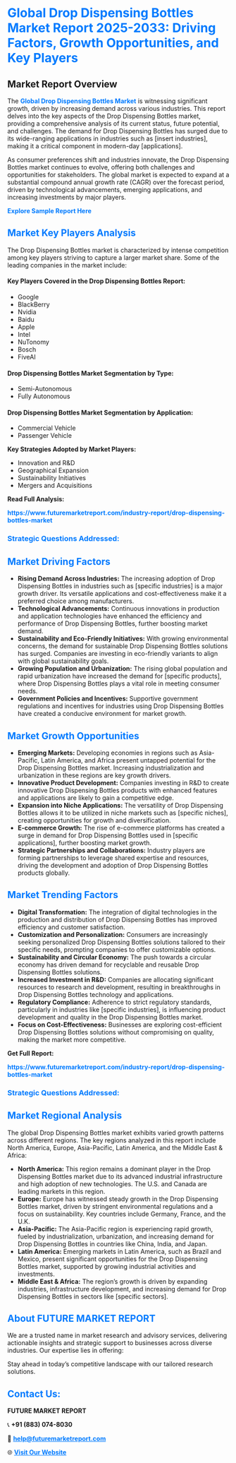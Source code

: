 <h1 style="color: #007BFF;">Global Drop Dispensing Bottles Market Report 2025-2033: Driving Factors, Growth Opportunities, and Key Players</h1>

<section id="overview">
<h2>Market Report Overview</h2>
<p>The <a href="https://www.futuremarketreport.com/industry-report/drop-dispensing-bottles-market" style="color: #007BFF; text-decoration: none;"><strong>Global Drop Dispensing Bottles Market</strong></a> is witnessing significant growth, driven by increasing demand across various industries. This report delves into the key aspects of the Drop Dispensing Bottles market, providing a comprehensive analysis of its current status, future potential, and challenges. The demand for Drop Dispensing Bottles has surged due to its wide-ranging applications in industries such as [insert industries], making it a critical component in modern-day [applications].</p>
<p>As consumer preferences shift and industries innovate, the Drop Dispensing Bottles market continues to evolve, offering both challenges and opportunities for stakeholders. The global market is expected to expand at a substantial compound annual growth rate (CAGR) over the forecast period, driven by technological advancements, emerging applications, and increasing investments by major players.</p>
</section>

<section id="overview">
<p><a href="https://www.futuremarketreport.com/request-sample/reportId=34475" style="color: #007BFF; text-decoration: none;"><strong>Explore Sample Report Here</strong></a></p>
</section>

<section id="key-players">
<h2 style="color: #007BFF;">Market Key Players Analysis</h2>
<p>The Drop Dispensing Bottles market is characterized by intense competition among key players striving to capture a larger market share. Some of the leading companies in the market include:</p>
<h4>Key Players Covered in the Drop Dispensing Bottles Report:</h4>
<ul><li>Google</li><li>BlackBerry</li><li>Nvidia</li><li>Baidu</li><li>Apple</li><li>Intel</li><li>NuTonomy</li><li>Bosch</li><li>FiveAI</li></ul>
<h4>Drop Dispensing Bottles Market Segmentation by Type:</h4>
<ul><li>Semi-Autonomous</li><li>Fully Autonomous</li></ul>

<h4>Drop Dispensing Bottles Market Segmentation by Application:</h4>
<ul><li>Commercial Vehicle</li><li>Passenger Vehicle</li></ul>
<p><strong>Key Strategies Adopted by Market Players:</strong></p>
<ul>
<li>Innovation and R&D</li>
<li>Geographical Expansion</li>
<li>Sustainability Initiatives</li>
<li>Mergers and Acquisitions</li>
</ul>
</section>

<section>
<p><strong>Read Full Analysis: </strong></p><a href="https://www.futuremarketreport.com/industry-report/drop-dispensing-bottles-market" style="color: #007BFF; text-decoration: none;"><strong>https://www.futuremarketreport.com/industry-report/drop-dispensing-bottles-market</strong></a>
<h3 style="color: #007BFF;">Strategic Questions Addressed:</h3>
</section>

<section id="driving-factors">
<h2 style="color: #007BFF;">Market Driving Factors</h2>
<ul>
<li><strong>Rising Demand Across Industries:</strong> The increasing adoption of Drop Dispensing Bottles in industries such as [specific industries] is a major growth driver. Its versatile applications and cost-effectiveness make it a preferred choice among manufacturers.</li>
<li><strong>Technological Advancements:</strong> Continuous innovations in production and application technologies have enhanced the efficiency and performance of Drop Dispensing Bottles, further boosting market demand.</li>
<li><strong>Sustainability and Eco-Friendly Initiatives:</strong> With growing environmental concerns, the demand for sustainable Drop Dispensing Bottles solutions has surged. Companies are investing in eco-friendly variants to align with global sustainability goals.</li>
<li><strong>Growing Population and Urbanization:</strong> The rising global population and rapid urbanization have increased the demand for [specific products], where Drop Dispensing Bottles plays a vital role in meeting consumer needs.</li>
<li><strong>Government Policies and Incentives:</strong> Supportive government regulations and incentives for industries using Drop Dispensing Bottles have created a conducive environment for market growth.</li>
</ul>
</section>

<section id="growth-opportunities">
<h2 style="color: #007BFF;">Market Growth Opportunities</h2>
<ul>
<li><strong>Emerging Markets:</strong> Developing economies in regions such as Asia-Pacific, Latin America, and Africa present untapped potential for the Drop Dispensing Bottles market. Increasing industrialization and urbanization in these regions are key growth drivers.</li>
<li><strong>Innovative Product Development:</strong> Companies investing in R&D to create innovative Drop Dispensing Bottles products with enhanced features and applications are likely to gain a competitive edge.</li>
<li><strong>Expansion into Niche Applications:</strong> The versatility of Drop Dispensing Bottles allows it to be utilized in niche markets such as [specific niches], creating opportunities for growth and diversification.</li>
<li><strong>E-commerce Growth:</strong> The rise of e-commerce platforms has created a surge in demand for Drop Dispensing Bottles used in [specific applications], further boosting market growth.</li>
<li><strong>Strategic Partnerships and Collaborations:</strong> Industry players are forming partnerships to leverage shared expertise and resources, driving the development and adoption of Drop Dispensing Bottles products globally.</li>
</ul>
</section>

<section id="trending-factors">
<h2 style="color: #007BFF;">Market Trending Factors</h2>
<ul>
<li><strong>Digital Transformation:</strong> The integration of digital technologies in the production and distribution of Drop Dispensing Bottles has improved efficiency and customer satisfaction.</li>
<li><strong>Customization and Personalization:</strong> Consumers are increasingly seeking personalized Drop Dispensing Bottles solutions tailored to their specific needs, prompting companies to offer customizable options.</li>
<li><strong>Sustainability and Circular Economy:</strong> The push towards a circular economy has driven demand for recyclable and reusable Drop Dispensing Bottles solutions.</li>
<li><strong>Increased Investment in R&D:</strong> Companies are allocating significant resources to research and development, resulting in breakthroughs in Drop Dispensing Bottles technology and applications.</li>
<li><strong>Regulatory Compliance:</strong> Adherence to strict regulatory standards, particularly in industries like [specific industries], is influencing product development and quality in the Drop Dispensing Bottles market.</li>
<li><strong>Focus on Cost-Effectiveness:</strong> Businesses are exploring cost-efficient Drop Dispensing Bottles solutions without compromising on quality, making the market more competitive.</li>
</ul>
</section>

<section>
<p><strong>Get Full Report: </strong></p><a href="https://www.futuremarketreport.com/industry-report/drop-dispensing-bottles-market" style="color: #007BFF; text-decoration: none;"><strong>https://www.futuremarketreport.com/industry-report/drop-dispensing-bottles-market</strong></a>
<h3 style="color: #007BFF;">Strategic Questions Addressed:</h3>
</section>


<section id="regional-analysis">
<h2 style="color: #007BFF;">Market Regional Analysis</h2>
<p>The global Drop Dispensing Bottles market exhibits varied growth patterns across different regions. The key regions analyzed in this report include North America, Europe, Asia-Pacific, Latin America, and the Middle East & Africa:</p>
<ul>
<li><strong>North America:</strong> This region remains a dominant player in the Drop Dispensing Bottles market due to its advanced industrial infrastructure and high adoption of new technologies. The U.S. and Canada are leading markets in this region.</li>
<li><strong>Europe:</strong> Europe has witnessed steady growth in the Drop Dispensing Bottles market, driven by stringent environmental regulations and a focus on sustainability. Key countries include Germany, France, and the U.K.</li>
<li><strong>Asia-Pacific:</strong> The Asia-Pacific region is experiencing rapid growth, fueled by industrialization, urbanization, and increasing demand for Drop Dispensing Bottles in countries like China, India, and Japan.</li>
<li><strong>Latin America:</strong> Emerging markets in Latin America, such as Brazil and Mexico, present significant opportunities for the Drop Dispensing Bottles market, supported by growing industrial activities and investments.</li>
<li><strong>Middle East & Africa:</strong> The region’s growth is driven by expanding industries, infrastructure development, and increasing demand for Drop Dispensing Bottles in sectors like [specific sectors].</li>
</ul>
</section>

<footer>
<h2 style="color: #007BFF;">About FUTURE MARKET REPORT</h2>
<p>We are a trusted name in market research and advisory services, delivering actionable insights and strategic support to businesses across diverse industries. Our expertise lies in offering:</p>

<p>Stay ahead in today’s competitive landscape with our tailored research solutions.</p>

<h2 style="color: #007BFF;">Contact Us:</h2>
<p><strong>FUTURE MARKET REPORT</strong></p>
<p>📞 <strong>+91 (883) 074-8030</strong></p>
<p>📧 <strong><a href="mailto:help@futuremarketreport.com" style="color: #007BFF;">help@futuremarketreport.com</a></strong></p>
<p>🌐 <strong><a href="https://www.futuremarketreport.com/" style="color: #007BFF;">Visit Our Website</a></strong></p>
</footer>